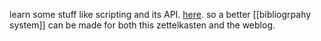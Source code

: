 learn some stuff like scripting and its API. [here](https://danmackinlay.name/notebook/zotero.html#bbt-export). so a better [[bibliogrpahy system]] can be made for both this zettelkasten and the weblog.